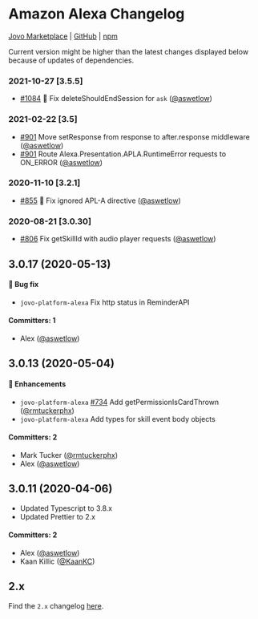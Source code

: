 # Amazon Alexa Changelog
[Jovo Marketplace](https://www.jovo.tech/marketplace/jovo-platform-alexa) | [GitHub](https://github.com/jovotech/jovo-framework/tree/master/jovo-platforms/jovo-platform-alexa) | [npm](https://www.npmjs.com/package/jovo-platform-alexa)

Current version might be higher than the latest changes displayed below because of updates of dependencies.


### 2021-10-27 [3.5.5]
- [#1084](https://github.com/jovotech/jovo-framework/pull/1084) :bug: Fix deleteShouldEndSession for `ask` ([@aswetlow](https://github.com/aswetlow))


### 2021-02-22 [3.5]
- [#901](https://github.com/jovotech/jovo-framework/pull/901) Move setResponse from response to after.response middleware ([@aswetlow](https://github.com/aswetlow))
- [#901](https://github.com/jovotech/jovo-framework/pull/901) Route Alexa.Presentation.APLA.RuntimeError requests to ON_ERROR ([@aswetlow](https://github.com/aswetlow))


### 2020-11-10 [3.2.1]
- [#855](https://github.com/jovotech/jovo-framework/pull/855) :bug: Fix ignored APL-A directive ([@aswetlow](https://github.com/aswetlow))


### 2020-08-21 [3.0.30]
* [#806](https://github.com/jovotech/jovo-framework/pull/806) Fix getSkillId with audio player requests ([@aswetlow](https://github.com/aswetlow))   



## 3.0.17 (2020-05-13)

#### :bug: Bug fix
 * `jovo-platform-alexa` Fix http status in ReminderAPI 

#### Committers: 1
- Alex ([@aswetlow](https://github.com/aswetlow))


## 3.0.13 (2020-05-04)

#### :nail_care: Enhancements
 * `jovo-platform-alexa` [#734](https://github.com/jovotech/jovo-framework/pull/734) Add getPermissionIsCardThrown ([@rmtuckerphx](https://github.com/rmtuckerphx))  
 * `jovo-platform-alexa` Add types for skill event body objects 

#### Committers: 2
- Mark Tucker ([@rmtuckerphx](https://github.com/rmtuckerphx))
- Alex ([@aswetlow](https://github.com/aswetlow))

## 3.0.11 (2020-04-06)

* Updated Typescript to 3.8.x
* Updated Prettier to 2.x

#### Committers: 2
- Alex ([@aswetlow](https://github.com/aswetlow))
- Kaan Killic ([@KaanKC](https://github.com/KaanKC))

## 2.x

Find the `2.x` changelog [here](https://github.com/jovotech/jovo-framework/blob/v2/CHANGELOG.md).
